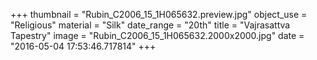 +++
thumbnail = "Rubin_C2006_15_1H065632.preview.jpg"
object_use = "Religious"
material = "Silk"
date_range = "20th"
title = "Vajrasattva Tapestry"
image = "Rubin_C2006_15_1H065632.2000x2000.jpg"
date = "2016-05-04 17:53:46.717814"
+++
